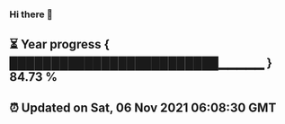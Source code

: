### Hi there 👋
⏳ Year progress { █████████████████████████▁▁▁▁▁ } 84.73 %
---
⏰ Updated on Sat, 06 Nov 2021 06:08:30 GMT
---
